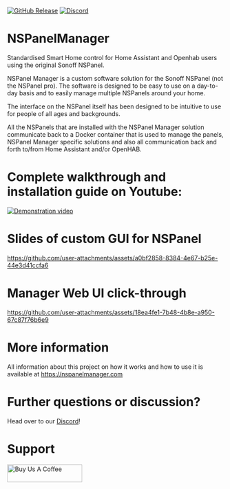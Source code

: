 [![GitHub Release](https://img.shields.io/github/v/release/NSPManager/NSPanelManager?sort=semver)](https://github.com/NSPManager/NSPanelManager/releases)
[![Discord](https://img.shields.io/discord/1128437478261530675?logo=Discord&logoColor=%235865F2&label=Discord)](https://discord.gg/RwXvAH56fE)

# NSPanelManager
Standardised Smart Home control for Home Assistant and Openhab users using the original Sonoff NSPanel.

NSPanel Manager is a custom software solution for the Sonoff NSPanel (not the NSPanel pro). 
The software is designed to be easy to use on a day-to-day basis and to easily manage multiple NSPanels around 
your home. 

The interface on the NSPanel itself has been designed to be intuitive to use for people of all ages and backgrounds.

All the NSPanels that are installed with the NSPanel Manager solution communicate back to a Docker container that is 
used to manage the panels, NSPanel Manager specific solutions and also all communication back and forth to/from 
Home Assistant and/or OpenHAB.

# Complete walkthrough and installation guide on Youtube:
[![Demonstration video](https://img.youtube.com/vi/EzDDtguwFd4/0.jpg)](https://www.youtube.com/watch?v=EzDDtguwFd4)

# Slides of custom GUI for NSPanel
https://github.com/user-attachments/assets/a0bf2858-8384-4e67-b25e-44e3d41ccfa6

# Manager Web UI click-through
https://github.com/user-attachments/assets/18ea4fe1-7b48-4b8e-a950-67c87f76b6e9

# More information
All information about this project on how it works and how to use it is available at https://nspanelmanager.com

# Further questions or discussion?
Head over to our [Discord](https://discord.gg/RwXvAH56fE)!

# Support
<a href="https://www.buymeacoffee.com/nspanelmanager" target="_blank"><img src="https://cdn.buymeacoffee.com/buttons/default-orange.png" alt="Buy Us A Coffee" height="41" width="174"></a>
